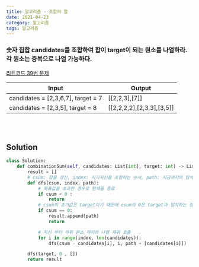 ```yaml
---
title: 알고리즘 - 조합의 합
date: 2021-04-23
category: 알고리즘
tags: 알고리즘
---
```


### 숫자 집합 candidates를 조합하여 합이 target이 되는 원소를 나열하라. 각 원소는 중복으로 나열 가능하다.

[리트코드 39번 문제](https://leetcode.com/problems/combination-sum/)

| Input                              | Output                    |
| ---------------------------------- | ------------------------- |
| candidates = [2,3,6,7], target = 7 | [[2,2,3],[7]]             |
| candidates = [2,3,5], target = 8   | [[2,2,2,2],[2,3,3],[3,5]] |

<br><br>

## Solution

```python
class Solution:
    def combinationSum(self, candidates: List[int], target: int) -> List[List[int]]:
        result = []
        # csum: 합을 갱신, index: 자기자신을 포함하는 순서, path: 지금까지의 탐색 경로
        def dfs(csum, index, path):
            # 목표값을 초과한 경우로 탐색을 종료
            if csum < 0 :
                return
            # csum의 초기값은 target이기 때문에 csum의 0은 target과 일치하는 정답
            if csum == 0:
                result.append(path)
                return

            # 자신 부터 하위 원소 까지의 나열 재귀 호출
            for i in range(index, len(candidates)):
                dfs(csum - candidates[i], i, path + [candidates[i]])

        dfs(target, 0 , [])
        return result
```
